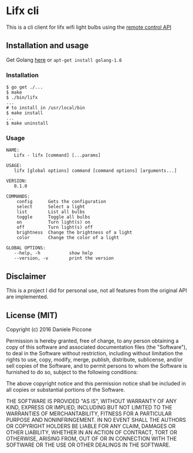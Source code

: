 #  Lifx cli

This is a cli client for lifx wifi light bulbs using the [remote control API](https://api.developer.lifx.com/)

## Installation and usage

Get Golang [here](https://golang.org/doc/install) or ```apt-get install golang-1.6```

### Installation

```
$ go get ./...
$ make
$ ./bin/lifx
...
# to install in /usr/local/bin
$ make install
...
$ make uninstall

```
### Usage

```
NAME:
   Lifx - lifx [command] [...params]

USAGE:
   lifx [global options] command [command options] [arguments...]

VERSION:
   0.1.0

COMMANDS:
    config      Gets the configuration
    select      Select a light
    list        List all bulbs
    toggle      Toggle all bulbs
    on          Turn light(s) on
    off         Turn light(s) off
    brightness  Change the brightness of a light
    color       Change the color of a light

GLOBAL OPTIONS:
   --help, -h           show help
   --version, -v        print the version

```

## Disclaimer

This is a project I did for personal use, not all features from the original API are implemented.

## License (MIT)

Copyright (c) 2016 Daniele Piccone

Permission is hereby granted, free of charge, to any person obtaining a copy of this software and associated documentation files (the "Software"), to deal in the Software without restriction, including without limitation the rights to use, copy, modify, merge, publish, distribute, sublicense, and/or sell copies of the Software, and to permit persons to whom the Software is furnished to do so, subject to the following conditions:

The above copyright notice and this permission notice shall be included in all copies or substantial portions of the Software.

THE SOFTWARE IS PROVIDED "AS IS", WITHOUT WARRANTY OF ANY KIND, EXPRESS OR IMPLIED, INCLUDING BUT NOT LIMITED TO THE WARRANTIES OF MERCHANTABILITY, FITNESS FOR A PARTICULAR PURPOSE AND NONINFRINGEMENT. IN NO EVENT SHALL THE AUTHORS OR COPYRIGHT HOLDERS BE LIABLE FOR ANY CLAIM, DAMAGES OR OTHER LIABILITY, WHETHER IN AN ACTION OF CONTRACT, TORT OR OTHERWISE, ARISING FROM, OUT OF OR IN CONNECTION WITH THE SOFTWARE OR THE USE OR OTHER DEALINGS IN THE SOFTWARE.




